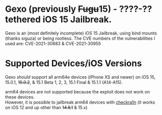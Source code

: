 # Gexo (previously ~~Fugu~~15) - ????-??tethered iOS 15 Jailbreak.

Gexo is an (most definitely incomplete) iOS 15 Jailbreak, using bind mounts (thanks siguza) or being rootless.
The CVE numbers of the vulnerabilities I used are: CVE-2021-30883 & CVE-2021-30955

# Supported Devices/iOS Versions

Gexo *should* support all arm64e devices (iPhone XS and newer) on iOS 15, 15.0.1, ~~15.0.2~~, & 15.1 Beta 1, 2, 3, 15.1 Final & 15.1.1 (A14-A15).

arm64 devices are not supported because the exploit does not work on these devices.  
However, it is possible to jailbreak arm64 devices with <a href="https://checkra.in" target="_blank">checkra1n</a> (it works on iOS 12 and up other than ~~14.8.1~~ & 15.x)
